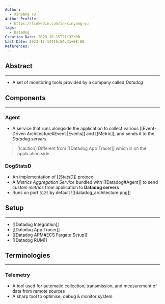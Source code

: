 ```yaml
---
Author:
  - Xinyang YU
Author Profile:
  - https://linkedin.com/in/xinyang-yu
tags:
  - Datadog
Creation Date: 2023-10-15T21:32:00
Last Date: 2023-12-14T10:54:31+08:00
References: 
---
```

## Abstract
---
- A set of monitoring tools provided by a company called *Datadog*

## Components
---
### Agent
- A service that runs alongside the application to collect various [[Event-Driven Architecture#Event |Events]] and [[Metric]], and sends it to the *Datadog servers*
>[!caution] Different from [[Datadog App Tracer]] which is on the application side
### DogStatsD
- An implementation of [[StatsD]] protocol
- A *Metrics Aggregation Service* bundled with [[Datadog#Agent]] to send *custom metrics* from application to **Datadog servers**
- Runs on port `8125` by default
![[datadog_architecture.png]]
## Setup
---
- [[Datadog Integration]]
- [[Datadog App Tracer]]
- [[Datadog APM#ECS Fargate Setup]]
- [[Datadog RUM]]


## Terminologies 
---
### Telemetry 
- A tool used for automatic collection, transmission, and measurement of data from remote sources
- A sharp tool to optimise, debug & monitor system